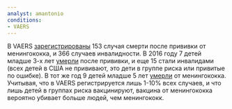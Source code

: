 ```yaml
---
analyst: amantonio
conditions:
- VAERS
---
```


В VAERS [зарегистрированы](http://www.medalerts.org/vaersdb/findfield.php?TABLE=ON&GROUP1=CAT&VAX[]=MEN&VAX[]=MENB&VAX[]=MENHIB&VAX[]=MNC&VAX[]=MNQ&VAX[]=MNQHIB&VAXTYPES[]=Meningitis) 153 случая смерти после прививки от менингококка, и 366 случаев инвалидности.
В 2016 году 7 детей младше 3-х лет [умерли](http://www.medalerts.org/vaersdb/findfield.php?TABLE=ON&GROUP1=CAT&GROUP2=AGE&VAX[]=MEN&VAX[]=MENB&VAX[]=MENHIB&VAX[]=MNC&VAX[]=MNQ&VAX[]=MNQHIB&VAXTYPES[]=Meningitis&VAX_YEAR_LOW=2016&VAX_YEAR_HIGH=2016) после прививки, и еще 15 стали инвалидами (всех детей в США не прививают, это дети в группе риска или привитые по ошибке). В тот же год 9 детей младше 5 лет [умерли](https://www.cdc.gov/meningococcal/downloads/NCIRD-EMS-Report.pdf) от менингококка. Учитывая, что в VAERS регистрируется лишь 1-10% всех случаев, и что лишь детей в группах риска вакцинируют, вакцина от менингококка вероятно убивает больше людей, чем менингококк.

